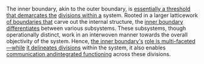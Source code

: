 
The inner boundary, akin to the outer boundary, is [essentially a threshold](3/3/3/2/1/2/.Crossing%20the%20Threshold) [that demarcates the](3/1/1/2/1/1/2/1/2/.Separation%20Marks) [divisions within a](1/1/3/1/2/2/.Dividual) system. Rooted in a larger latticework [of boundaries that](1/2/1/1/1/3/1/3/.Boundaries) carve out the internal structure, the [inner boundary differentiates](1/2/1/1/2/2/_Boundary-Interior) between various subsystems. These subsystems, though operationally distinct, work in an interwoven manner towards the overall objectivity of the system. Hence, [the inner boundary's](1/2/1/1/2/2/_Boundary-Interior) [role is multi-faceted—while](3/3/2/2/1/2/3/.Supporting%20Characters) [it delineates divisions](1/1/2/3/1/_Whole-Fraction) within the system, it also enables [communication andintegrated functioning](3/1/1/2/1/1/2/.Communication) across these divisions.

